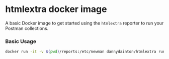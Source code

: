 # htmlextra docker image

A basic Docker image to get started using the `htmlextra` reporter to run your Postman collections.

### Basic Usage

```bash
docker run -it -v $(pwd)/reports:/etc/newman dannydainton/htmlextra run <URL LINK TO COLLECTION> --reporters="htmlextra" --reporter-htmlextra-export="newman-report.html"
```